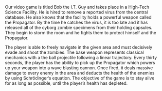 Our video game is titled Bob the I.T. Guy and takes place in a High-Tech Science Facility. He is hired to remove a reported virus from the central database. He also knows that the facility holds a powerful weapon called the Propagator. By the time he catches the virus, it is too late and it has released all of the cyborg zombie specimens from their holding capsules. They begin to storm the room and he fights them to protect himself and the Propagator.

The player is able to freely navigate in the given area and must decisively evade and shoot the zombies. The base weapon represents classical mechanics with a the ball projectile following a linear trajectory. Every thirty seconds, the player has the ability to pick up the Propagator which powers up your weapon into a wave blasting cannon. Once fired, it deals massive damage to every enemy in the area and deducts the health of the enemies by using Schrödinger’s equation. The objective of the game is to stay alive for as long as possible, until the player’s health has depleted.
